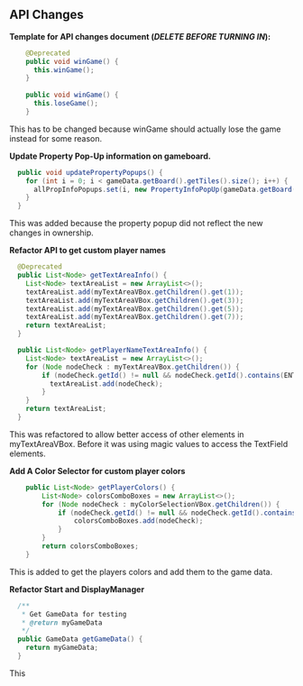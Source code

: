 ## API Changes

**Template for API changes document (***DELETE BEFORE TURNING IN***):**

```java
    @Deprecated
    public void winGame() {
      this.winGame();
    }
    
    public void winGame() {
      this.loseGame();
    }
```

This has to be changed because winGame should actually lose the game instead for some reason.

**Update Property Pop-Up information on gameboard.**

```java
  public void updatePropertyPopups() {
    for (int i = 0; i < gameData.getBoard().getTiles().size(); i++) {
      allPropInfoPopups.set(i, new PropertyInfoPopUp(gameData.getBoard().getTileAtIndex(i), myBuilder, myLanguage));
    }
  } 
```

This was added because the property popup did not reflect the new changes in ownership.

**Refactor API to get custom player names**

```java
  @Deprecated
  public List<Node> getTextAreaInfo() {
    List<Node> textAreaList = new ArrayList<>();
    textAreaList.add(myTextAreaVBox.getChildren().get(1));
    textAreaList.add(myTextAreaVBox.getChildren().get(3));
    textAreaList.add(myTextAreaVBox.getChildren().get(5));
    textAreaList.add(myTextAreaVBox.getChildren().get(7));
    return textAreaList;
  }

  public List<Node> getPlayerNameTextAreaInfo() {
    List<Node> textAreaList = new ArrayList<>();
    for (Node nodeCheck : myTextAreaVBox.getChildren()) {
        if (nodeCheck.getId() != null && nodeCheck.getId().contains(ENTER_NAME)) {
          textAreaList.add(nodeCheck);
        }
    }
    return textAreaList;
  }
```

This was refactored to allow better access of other elements in myTextAreaVBox. Before it was using magic values to access the TextField elements.

**Add A Color Selector for custom player colors**
```java
    public List<Node> getPlayerColors() {
        List<Node> colorsComboBoxes = new ArrayList<>();
        for (Node nodeCheck : myColorSelectionVBox.getChildren()) {
            if (nodeCheck.getId() != null && nodeCheck.getId().contains(SELECT_COLOR)) {
                colorsComboBoxes.add(nodeCheck);
            }
        }
        return colorsComboBoxes;
    }
```

This is added to get the players colors and add them to the game data.

**Refactor Start and DisplayManager**
```java
  /**
   * Get GameData for testing
   * @return myGameData
   */
  public GameData getGameData() {
    return myGameData;
  }
```

This 

